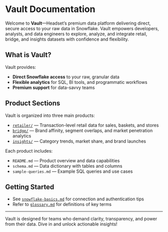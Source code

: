 # Vault Documentation

Welcome to **Vault**—Headset’s premium data platform delivering direct, secure access to your raw data in Snowflake. Vault empowers developers, analysts, and data engineers to explore, analyze, and integrate retail, bridge, and insights datasets with confidence and flexibility.

## What is Vault?
Vault provides:
- **Direct Snowflake access** to your raw, granular data
- **Flexible analytics** for SQL, BI tools, and programmatic workflows
- **Premium support** for data-savvy teams

## Product Sections
Vault is organized into three main products:

- [`retailer/`](./retailer) — Transaction-level retail data for sales, baskets, and stores
- [`bridge/`](./bridge) — Brand affinity, segment overlaps, and market penetration analytics
- [`insights/`](./insights) — Category trends, market share, and brand launches

Each product includes:
- `README.md` — Product overview and data capabilities
- `schema.md` — Data dictionary with tables and columns
- `sample-queries.md` — Example SQL queries and use cases

## Getting Started
- See [`snowflake-basics.md`](./snowflake-basics.md) for connection and authentication tips
- Refer to [`glossary.md`](./glossary.md) for definitions of key terms

---

Vault is designed for teams who demand clarity, transparency, and power from their data. Dive in and unlock actionable insights!
